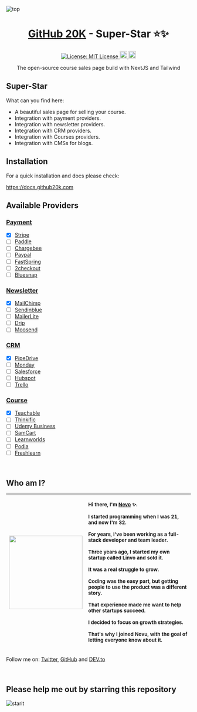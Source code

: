 ![top](https://user-images.githubusercontent.com/100117126/226394199-4072d339-5841-47b1-acab-2d2906c78d96.png)
<h1 align="center"><a href="https://github20k.com">GitHub 20K</a> - Super-Star ⭐️✨</h1>

<p align="center">
  <a href="https://opensource.org/licenses/MIT" target="_blank">
    <img alt="License: MIT License" src="https://img.shields.io/badge/License-MIT License-yellow.svg" />
  </a>
  <a href="https://docs.github20k.com" target="_blank">
      <img alt="Docs" height="20" src="https://user-images.githubusercontent.com/100117126/228219809-26349cfa-de50-4a7e-8528-741730a9f786.png" />
  </a>
  <a href="https://github-20k.getrewardful.com" target="_blank">
      <img alt="Affiliate" height="20" src="https://user-images.githubusercontent.com/100117126/228555730-e210ec6d-5922-4e77-ac64-d05942cc3ade.png" />
  </a>
</p>

<p align="center">The open-source course sales page build with NextJS and Tailwind</p>

## Super-Star

What can you find here:
- A beautiful sales page for selling your course.
- Integration with payment providers.
- Integration with newsletter providers.
- Integration with CRM providers.
- Integration with Courses providers.
- Integration with CMSs for blogs.


## Installation

For a quick installation and docs please check:

https://docs.github20k.com
  
## Available Providers

 ### [Payment](https://github.com/github-20k/course/tree/main/src/services/payment/providers)
 - [x] [Stripe](https://stripe.com)
 - [ ] [Paddle](https://paddle.com)
 - [ ] [Chargebee](https://www.chargebee.com)
 - [ ] [Paypal](https://www.paypal.com)
 - [ ] [FastSpring](https://fastspring.com)
 - [ ] [2checkout](https://2checkout.com)
 - [ ] [Bluesnap](https://bluesnap.com)
  
 ### [Newsletter](https://github.com/github-20k/course/tree/main/src/services/newsletter/providers)
 - [x] [MailChimp](https://mailchimp.com)
 - [ ] [Sendinblue](https://sendinblue.com)
 - [ ] [MailerLite](https://www.mailerlite.com)
 - [ ] [Drip](https://www.drip.com)
 - [ ] [Moosend](https://moosend.com)
  
 ### [CRM](https://github.com/github-20k/course/tree/main/src/services/crm/providers)
 - [x] [PipeDrive](https://www.pipedrive.com)
 - [ ] [Monday](https://monday.com)
 - [ ] [Salesforce](https://www.salesforce.com)
 - [ ] [Hubspot](https://www.hubspot.com)
 - [ ] [Trello](https://trello.com)
  
 ### [Course](https://github.com/github-20k/course/tree/main/src/services/course/providers)
 - [x] [Teachable](https://www.teachable.com)
 - [ ] [Thinkific](https://thinkific.com)
 - [ ] [Udemy Business](https://www.udemy.com)
 - [ ] [SamCart](https://samcart.com)
 - [ ] [Learnworlds](https://learnworlds.com)
 - [ ] [Podia](https://podia.com)
 - [ ] [Freshlearn](https://freshlearn.com)

  <p>&nbsp;</p>
  
## Who am I?

| <img width="200" src="https://user-images.githubusercontent.com/100117126/226546227-7485f708-a2f4-4dc5-b97b-a207a241c34b.JPEG" /> | <p align="left"> <sub>Hi there, I'm [Nevo](https://github.com/nevo-david) ✨.</sub></p><p align="left"><sub>I started programming when I was 21, and now I'm 32.</sub></p><p align="left"><sub>For years, I've been working as a full-stack developer and team leader.</sub></p><p align="left"><sub>Three years ago, I started my own startup called Linvo and sold it.</sub></p><p align="left"><sub>It was a real struggle to grow.</sub></p><p align="left"><sub>Coding was the easy part, but getting people to use the product was a different story.</sub></p><p align="left"><sub>That experience made me want to help other startups succeed.</sub></p><p align="left"><sub>I decided to focus on growth strategies.</sub></p><p align="left"><sub>That's why I joined Novu, with the goal of letting everyone know about it.</sub></p> |
|-----------------------------------------------------------------------------------------------------------------------|-----------------|

Follow me on: [Twitter](https://twitter.com/nevodavid), [GitHub](https://github.com/nevo-david) and [DEV.to](https://dev.to/nevodavid)

  <p>&nbsp;</p>

## Please help me out by starring this repository

![starit](https://user-images.githubusercontent.com/100117126/226560726-9e6b5b7d-b881-4a3c-90e5-a190c5433866.gif)
</div>

